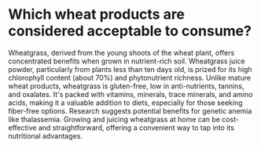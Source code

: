 # Which wheat products are considered acceptable to consume?

Wheatgrass, derived from the young shoots of the wheat plant, offers concentrated benefits when grown in nutrient-rich soil. Wheatgrass juice powder, particularly from plants less than ten days old, is prized for its high chlorophyll content (about 70%) and phytonutrient richness. Unlike mature wheat products, wheatgrass is gluten-free, low in anti-nutrients, tannins, and oxalates. It's packed with vitamins, minerals, trace minerals, and amino acids, making it a valuable addition to diets, especially for those seeking fiber-free options. Research suggests potential benefits for genetic anemia like thalassemia. Growing and juicing wheatgrass at home can be cost-effective and straightforward, offering a convenient way to tap into its nutritional advantages.